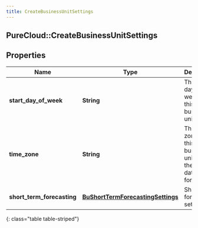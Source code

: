 ```yaml
---
title: CreateBusinessUnitSettings
---
```

## PureCloud::CreateBusinessUnitSettings

## Properties

|Name | Type | Description | Notes|
|------------ | ------------- | ------------- | -------------|
| **start_day_of_week** | **String** | The start day of week for this business unit | |
| **time_zone** | **String** | The time zone for this business unit, using the Olsen tz database format | |
| **short_term_forecasting** | [**BuShortTermForecastingSettings**](BuShortTermForecastingSettings.html) | Short term forecasting settings | [optional] |
{: class="table table-striped"}


